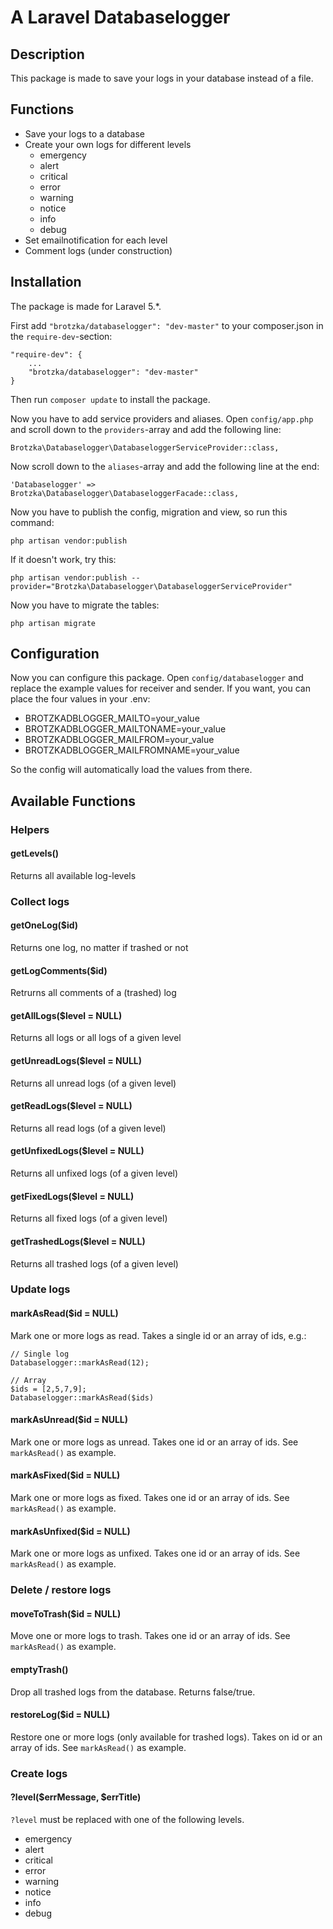# A Laravel Databaselogger

## Description

This package is made to save your logs in your database instead of a file.

## Functions

- Save your logs to a database
- Create your own logs for different levels
  - emergency
  - alert
  - critical
  - error
  - warning
  - notice
  - info
  - debug
- Set emailnotification for each level
- Comment logs (under construction)

## Installation

The package is made for Laravel 5.*.

First add `"brotzka/databaselogger": "dev-master"` to your composer.json in the `require-dev`-section:

    "require-dev": {
        ...
        "brotzka/databaselogger": "dev-master"
    }

Then run `composer update` to install the package.

Now you have to add service providers and aliases. Open `config/app.php` and scroll down to the `providers`-array and add the following line:


    Brotzka\Databaselogger\DatabaseloggerServiceProvider::class,

Now scroll down to the `aliases`-array and add the following line at the end:

    'Databaselogger' => Brotzka\Databaselogger\DatabaseloggerFacade::class,

Now you have to publish the config, migration and view, so run this command:

    php artisan vendor:publish

If it doesn't work, try this:

    php artisan vendor:publish --provider="Brotzka\Databaselogger\DatabaseloggerServiceProvider"

Now you have to migrate the tables:

    php artisan migrate

## Configuration
Now you can configure this package. Open `config/databaselogger` and replace the example values for receiver and sender.
If you want, you can place the four values in your .env:

 - BROTZKADBLOGGER_MAILTO=your_value
 - BROTZKADBLOGGER_MAILTONAME=your_value
 - BROTZKADBLOGGER_MAILFROM=your_value
 - BROTZKADBLOGGER_MAILFROMNAME=your_value

So the config will automatically load the values from there.

## Available Functions

### Helpers

#### getLevels()

Returns all available log-levels

### Collect logs

#### getOneLog($id)
Returns one log, no matter if trashed or not

#### getLogComments($id)
Retrurns all comments of a (trashed) log

#### getAllLogs($level = NULL)
Returns all logs or all logs of a given level

#### getUnreadLogs($level = NULL)
Returns all unread logs (of a given level)

#### getReadLogs($level = NULL)
Returns all read logs (of a given level)

#### getUnfixedLogs($level = NULL)
Returns all unfixed logs (of a given level)

#### getFixedLogs($level = NULL)
Returns all fixed logs (of a given level)

#### getTrashedLogs($level = NULL)
Returns all trashed logs (of a given level)

### Update logs

#### markAsRead($id = NULL)
Mark one or more logs as read. Takes a single id or an array of ids, e.g.:

    // Single log
    Databaselogger::markAsRead(12);

    // Array
    $ids = [2,5,7,9];
    Databaselogger::markAsRead($ids)

#### markAsUnread($id = NULL)
Mark one or more logs as unread. Takes one id or an array of ids.
See `markAsRead()` as example.

#### markAsFixed($id = NULL)
Mark one or more logs as fixed. Takes one id or an array of ids.
See `markAsRead()` as example.

#### markAsUnfixed($id = NULL)
Mark one or more logs as unfixed. Takes one id or an array of ids.
See `markAsRead()` as example.

### Delete / restore logs

#### moveToTrash($id = NULL)
Move one or more logs to trash. Takes one id or an array of ids.
See `markAsRead()` as example.


#### emptyTrash()
Drop all trashed logs from the database. Returns false/true.

#### restoreLog($id = NULL)
Restore one or more logs (only available for trashed logs). Takes on id or an array of ids.
See `markAsRead()` as example.


### Create logs

#### ?level($errMessage, $errTitle)
`?level` must be replaced with one of the following levels.

 - emergency
 - alert
 - critical
 - error
 - warning
 - notice
 - info
 - debug
